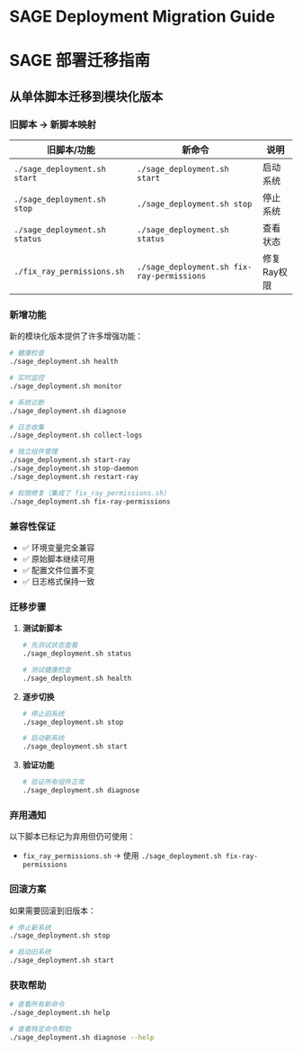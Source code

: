 # SAGE Deployment Migration Guide
# SAGE 部署迁移指南

## 从单体脚本迁移到模块化版本

### 旧脚本 → 新脚本映射

| 旧脚本/功能 | 新命令 | 说明 |
|-------------|--------|------|
| `./sage_deployment.sh start` | `./sage_deployment.sh start` | 启动系统 |
| `./sage_deployment.sh stop` | `./sage_deployment.sh stop` | 停止系统 |
| `./sage_deployment.sh status` | `./sage_deployment.sh status` | 查看状态 |
| `./fix_ray_permissions.sh` | `./sage_deployment.sh fix-ray-permissions` | 修复Ray权限 |

### 新增功能

新的模块化版本提供了许多增强功能：

```bash
# 健康检查
./sage_deployment.sh health

# 实时监控
./sage_deployment.sh monitor

# 系统诊断
./sage_deployment.sh diagnose

# 日志收集
./sage_deployment.sh collect-logs

# 独立组件管理
./sage_deployment.sh start-ray
./sage_deployment.sh stop-daemon
./sage_deployment.sh restart-ray

# 权限修复（集成了 fix_ray_permissions.sh）
./sage_deployment.sh fix-ray-permissions
```

### 兼容性保证

- ✅ 环境变量完全兼容
- ✅ 原始脚本继续可用  
- ✅ 配置文件位置不变
- ✅ 日志格式保持一致

### 迁移步骤

1. **测试新脚本**
   ```bash
   # 先测试状态查看
   ./sage_deployment.sh status
   
   # 测试健康检查
   ./sage_deployment.sh health
   ```

2. **逐步切换**
   ```bash
   # 停止旧系统
   ./sage_deployment.sh stop
   
   # 启动新系统
   ./sage_deployment.sh start
   ```

3. **验证功能**
   ```bash
   # 验证所有组件正常
   ./sage_deployment.sh diagnose
   ```

### 弃用通知

以下脚本已标记为弃用但仍可使用：

- `fix_ray_permissions.sh` → 使用 `./sage_deployment.sh fix-ray-permissions`

### 回滚方案

如果需要回滚到旧版本：

```bash
# 停止新系统
./sage_deployment.sh stop

# 启动旧系统
./sage_deployment.sh start
```

### 获取帮助

```bash
# 查看所有新命令
./sage_deployment.sh help

# 查看特定命令帮助
./sage_deployment.sh diagnose --help
```
